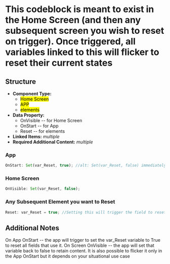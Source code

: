 # This codeblock is meant to exist in the Home Screen (and then any subsequent screen you wish to reset on trigger). Once triggered, all variables linked to this will flicker to reset their current states

## Structure

- **Component Type:**
  - <mark>Home Screen</mark>
  - <mark>APP</mark>
  - <mark>elements</mark>
- **Data Property:**
  - OnVisible -- for Home Screen
  - OnStart -- for App
  - Reset -- for elements
- **Linked Items:** _multiple_
- **Required Additional Content:** _multiple_

### App

```js
OnStart: Set(var_Reset, true); //alt: Set(var_Reset, false) immediately following
```

### Home Screen

```js
OnVisible: Set(var_Reset, false);
```

### Any Subsequent Element you want to Reset

```js
Reset: var_Reset = true; //Setting this will trigger the field to reset if var_Reset = true (on app load for example)
```

## Additional Notes

On App OnStart -- the app will trigger to set the var_Reset variable to True to reset all fields that use it. On Screen OnVisible -- the app will set that variable back to false to retain content. It is also possible to flicker it only in the App OnStart but it depends on your situational use case
